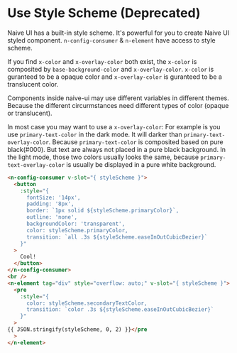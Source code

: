 # Use Style Scheme (Deprecated)

Naive UI has a built-in style scheme. It's powerful for you to create Naive UI styled component. `n-config-consumer` & `n-element` have access to style scheme.

If you find `x-color` and `x-overlay-color` both exist, the `x-color` is composited by `base-background-color` and `x-overlay-color`. `x-color` is guranteed to be a opaque color and `x-overlay-color` is guranteed to be a translucent color.

Components inside naive-ui may use different variables in different themes. Because the different circurmstances need different types of color (opaque or translucent).

In most case you may want to use a `x-overlay-color`: For example is you use `primary-text-color` in the dark mode. It will darker than `primary-text-overlay-color`. Because `primary-text-color` is composited based on pure black(#000). But text are always not placed in a pure black background. In the light mode, those two colors usually looks the same, because `primary-text-overlay-color` is usually be displayed in a pure white background.

```html
<n-config-consumer v-slot="{ styleScheme }">
  <button
    :style="{
      fontSize: '14px',
      padding: '8px',
      border: `1px solid ${styleScheme.primaryColor}`,
      outline: 'none',
      backgroundColor: 'transparent',
      color: styleScheme.primaryColor,
      transition: `all .3s ${styleScheme.easeInOutCubicBezier}`
    }"
  >
    Cool!
  </button>
</n-config-consumer>
<br />
<n-element tag="div" style="overflow: auto;" v-slot="{ styleScheme }">
  <pre
    :style="{
      color: styleScheme.secondaryTextColor,
      transition: `color .3s ${styleScheme.easeInOutCubicBezier}`
    }"
  >
{{ JSON.stringify(styleScheme, 0, 2) }}</pre
  >
</n-element>
```
